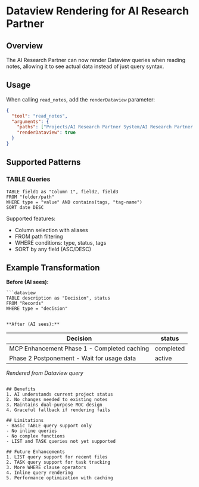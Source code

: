 # Dataview Rendering for AI Research Partner

## Overview
The AI Research Partner can now render Dataview queries when reading notes, allowing it to see actual data instead of just query syntax.

## Usage
When calling `read_notes`, add the `renderDataview` parameter:

```json
{
  "tool": "read_notes",
  "arguments": {
    "paths": ["Projects/AI Research Partner System/AI Research Partner System.md"],
    "renderDataview": true
  }
}
```

## Supported Patterns

### TABLE Queries
```dataview
TABLE field1 as "Column 1", field2, field3
FROM "folder/path"
WHERE type = "value" AND contains(tags, "tag-name")
SORT date DESC
```

Supported features:
- Column selection with aliases
- FROM path filtering
- WHERE conditions: type, status, tags
- SORT by any field (ASC/DESC)

## Example Transformation

**Before (AI sees):**
```
```dataview
TABLE description as "Decision", status
FROM "Records" 
WHERE type = "decision"
```
```

**After (AI sees):**
```
| Decision | status |
| --- | --- |
| MCP Enhancement Phase 1 - Completed caching | completed |
| Phase 2 Postponement - Wait for usage data | active |

*Rendered from Dataview query*
```

## Benefits
1. AI understands current project status
2. No changes needed to existing notes
3. Maintains dual-purpose MOC design
4. Graceful fallback if rendering fails

## Limitations
- Basic TABLE query support only
- No inline queries
- No complex functions
- LIST and TASK queries not yet supported

## Future Enhancements
1. LIST query support for recent files
2. TASK query support for task tracking
3. More WHERE clause operators
4. Inline query rendering
5. Performance optimization with caching